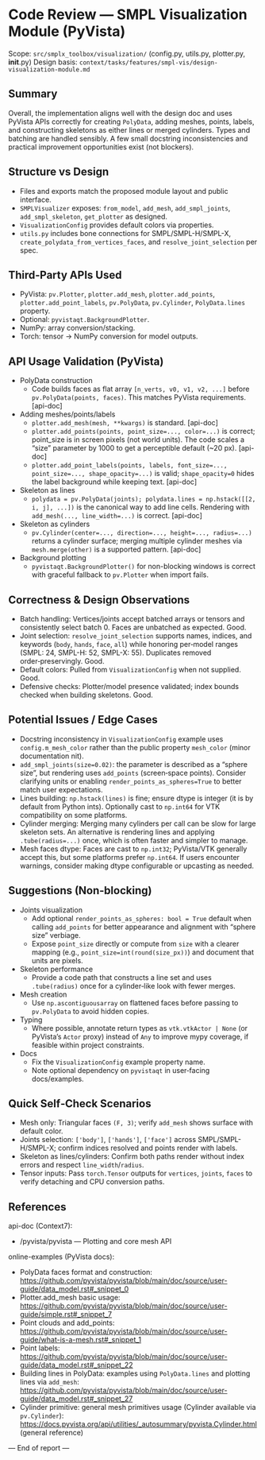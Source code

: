 # Code Review — SMPL Visualization Module (PyVista)

Scope: `src/smplx_toolbox/visualization/` (config.py, utils.py, plotter.py, __init__.py)
Design basis: `context/tasks/features/smpl-vis/design-visualization-module.md`

## Summary

Overall, the implementation aligns well with the design doc and uses PyVista APIs correctly for creating `PolyData`, adding meshes, points, labels, and constructing skeletons as either lines or merged cylinders. Types and batching are handled sensibly. A few small docstring inconsistencies and practical improvement opportunities exist (not blockers).

## Structure vs Design

- Files and exports match the proposed module layout and public interface.
- `SMPLVisualizer` exposes: `from_model`, `add_mesh`, `add_smpl_joints`, `add_smpl_skeleton`, `get_plotter` as designed.
- `VisualizationConfig` provides default colors via properties.
- `utils.py` includes bone connections for SMPL/SMPL-H/SMPL-X, `create_polydata_from_vertices_faces`, and `resolve_joint_selection` per spec.

## Third‑Party APIs Used

- PyVista: `pv.Plotter`, `plotter.add_mesh`, `plotter.add_points`, `plotter.add_point_labels`, `pv.PolyData`, `pv.Cylinder`, `PolyData.lines` property.
- Optional: `pyvistaqt.BackgroundPlotter`.
- NumPy: array conversion/stacking.
- Torch: tensor → NumPy conversion for model outputs.

## API Usage Validation (PyVista)

- PolyData construction
  - Code builds faces as flat array `[n_verts, v0, v1, v2, ...]` before `pv.PolyData(points, faces)`. This matches PyVista requirements. [api-doc]
- Adding meshes/points/labels
  - `plotter.add_mesh(mesh, **kwargs)` is standard. [api-doc]
  - `plotter.add_points(points, point_size=..., color=...)` is correct; point_size is in screen pixels (not world units). The code scales a “size” parameter by 1000 to get a perceptible default (~20 px). [api-doc]
  - `plotter.add_point_labels(points, labels, font_size=..., point_size=..., shape_opacity=...)` is valid; `shape_opacity=0` hides the label background while keeping text. [api-doc]
- Skeleton as lines
  - `polydata = pv.PolyData(joints); polydata.lines = np.hstack([[2, i, j], ...])` is the canonical way to add line cells. Rendering with `add_mesh(..., line_width=...)` is correct. [api-doc]
- Skeleton as cylinders
  - `pv.Cylinder(center=..., direction=..., height=..., radius=...)` returns a cylinder surface; merging multiple cylinder meshes via `mesh.merge(other)` is a supported pattern. [api-doc]
- Background plotting
  - `pyvistaqt.BackgroundPlotter()` for non-blocking windows is correct with graceful fallback to `pv.Plotter` when import fails.

## Correctness & Design Observations

- Batch handling: Vertices/joints accept batched arrays or tensors and consistently select batch 0. Faces are unbatched as expected. Good.
- Joint selection: `resolve_joint_selection` supports names, indices, and keywords (`body`, `hands`, `face`, `all`) while honoring per‑model ranges (SMPL: 24, SMPL-H: 52, SMPL-X: 55). Duplicates removed order‑preservingly. Good.
- Default colors: Pulled from `VisualizationConfig` when not supplied. Good.
- Defensive checks: Plotter/model presence validated; index bounds checked when building skeletons. Good.

## Potential Issues / Edge Cases

- Docstring inconsistency in `VisualizationConfig` example uses `config.m_mesh_color` rather than the public property `mesh_color` (minor documentation nit).
- `add_smpl_joints(size=0.02)`: the parameter is described as a “sphere size”, but rendering uses `add_points` (screen‑space points). Consider clarifying units or enabling `render_points_as_spheres=True` to better match user expectations.
- Lines building: `np.hstack(lines)` is fine; ensure dtype is integer (it is by default from Python ints). Optionally cast to `np.int64` for VTK compatibility on some platforms.
- Cylinder merging: Merging many cylinders per call can be slow for large skeleton sets. An alternative is rendering lines and applying `.tube(radius=...)` once, which is often faster and simpler to manage.
- Mesh faces dtype: Faces are cast to `np.int32`; PyVista/VTK generally accept this, but some platforms prefer `np.int64`. If users encounter warnings, consider making dtype configurable or upcasting as needed.

## Suggestions (Non‑blocking)

- Joints visualization
  - Add optional `render_points_as_spheres: bool = True` default when calling `add_points` for better appearance and alignment with “sphere size” verbiage.
  - Expose `point_size` directly or compute from `size` with a clearer mapping (e.g., `point_size=int(round(size_px))`) and document that units are pixels.
- Skeleton performance
  - Provide a code path that constructs a line set and uses `.tube(radius)` once for a cylinder‑like look with fewer merges.
- Mesh creation
  - Use `np.ascontiguousarray` on flattened faces before passing to `pv.PolyData` to avoid hidden copies.
- Typing
  - Where possible, annotate return types as `vtk.vtkActor | None` (or PyVista’s `Actor` proxy) instead of `Any` to improve mypy coverage, if feasible within project constraints.
- Docs
  - Fix the `VisualizationConfig` example property name.
  - Note optional dependency on `pyvistaqt` in user‑facing docs/examples.

## Quick Self‑Check Scenarios

- Mesh only: Triangular faces `(F, 3)`; verify `add_mesh` shows surface with default color.
- Joints selection: `['body']`, `['hands']`, `['face']` across SMPL/SMPL-H/SMPL-X; confirm indices resolved and points render with labels.
- Skeleton as lines/cylinders: Confirm both paths render without index errors and respect `line_width`/`radius`.
- Tensor inputs: Pass `torch.Tensor` outputs for `vertices`, `joints`, `faces` to verify detaching and CPU conversion paths.

## References

api-doc (Context7):
- /pyvista/pyvista — Plotting and core mesh API

online-examples (PyVista docs):
- PolyData faces format and construction: https://github.com/pyvista/pyvista/blob/main/doc/source/user-guide/data_model.rst#_snippet_0
- Plotter.add_mesh basic usage: https://github.com/pyvista/pyvista/blob/main/doc/source/user-guide/simple.rst#_snippet_7
- Point clouds and add_points: https://github.com/pyvista/pyvista/blob/main/doc/source/user-guide/what-is-a-mesh.rst#_snippet_1
- Point labels: https://github.com/pyvista/pyvista/blob/main/doc/source/user-guide/data_model.rst#_snippet_22
- Building lines in PolyData: examples using `PolyData.lines` and plotting lines via `add_mesh`: https://github.com/pyvista/pyvista/blob/main/doc/source/user-guide/data_model.rst#_snippet_27
- Cylinder primitive: general mesh primitives usage (Cylinder available via `pv.Cylinder`): https://docs.pyvista.org/api/utilities/_autosummary/pyvista.Cylinder.html (general reference)

— End of report —

